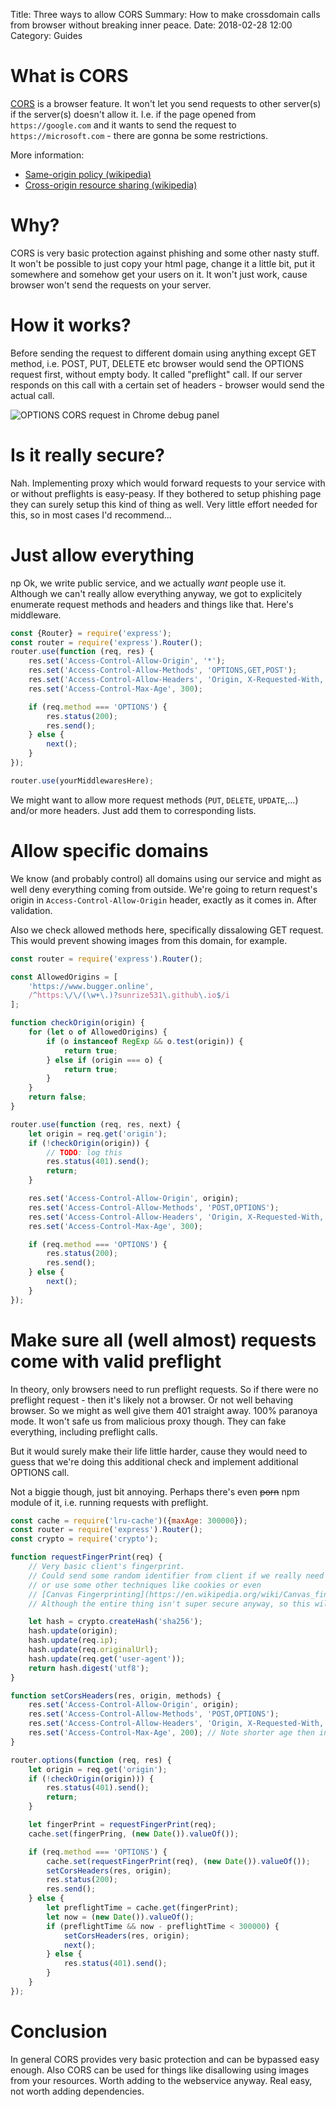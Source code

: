 Title: Three ways to allow CORS
Summary: How to make crossdomain calls from browser without breaking inner peace.
Date: 2018-02-28 12:00
Category: Guides

# What is CORS

[CORS](https://developer.mozilla.org/en-US/docs/Web/HTTP/CORS) is
a browser feature. It won't let you send requests to other server(s) if
the server(s) doesn't allow it. I.e. if the page opened
from `https://google.com` and it wants to send the request to
`https://microsoft.com` - there are gonna be some restrictions.

More information:

* [Same-origin policy (wikipedia)](https://en.wikipedia.org/wiki/Same-origin_policy)
* [Cross-origin resource sharing (wikipedia)](https://en.wikipedia.org/wiki/Cross-origin_resource_sharing)

# Why?

CORS is very basic protection against phishing and some other nasty stuff. 
It won't be possible to just copy your html page,
change it a little bit, put it somewhere and somehow get your users on it. It won't just work,
cause browser won't send the requests on your server.

# How it works?

Before sending the request to different domain using anything except GET method,
i.e. POST, PUT, DELETE etc browser would send the OPTIONS request first, without empty body.
It called "preflight" call. If our server responds on this call with a certain set of headers -
browser would send the actual call.

![OPTIONS CORS request in Chrome debug panel]({filename}/images/what-is-cors-001.png)

# Is it really secure?

Nah. Implementing proxy which would forward requests to your service with or without preflights
is easy-peasy. If they bothered to setup phishing page they can surely setup this kind of thing as well.
Very little effort needed for this, so in most cases I'd recommend...

# Just allow everything
np
Ok, we write public service, and we actually *want* people use it.
Although we can't really allow everything anyway, we got to explicitely enumerate request methods and
headers and things like that. Here's middleware.

```javascript
const {Router} = require('express');
const router = require('express').Router();
router.use(function (req, res) {
    res.set('Access-Control-Allow-Origin', '*');
    res.set('Access-Control-Allow-Methods', 'OPTIONS,GET,POST');
    res.set('Access-Control-Allow-Headers', 'Origin, X-Requested-With, Content-Type, Accept');
    res.set('Access-Control-Max-Age', 300);

    if (req.method === 'OPTIONS') {
        res.status(200);
        res.send();
    } else {
        next();
    }
});

router.use(yourMiddlewaresHere);
```

We might want to allow more request methods (`PUT`, `DELETE`, `UPDATE`,...) and/or more headers.
Just add them to corresponding lists.

# Allow specific domains

We know (and probably control) all domains using our service and might as well deny everything coming from outside.
We're going to return request's origin in `Access-Control-Allow-Origin` header, exactly as it comes in. After validation.

Also we check allowed methods here, specifically dissalowing GET request. This would prevent showing images from this
domain, for example.

```javascript
const router = require('express').Router();

const AllowedOrigins = [
    'https://www.bugger.online',
    /^https:\/\/(\w+\.)?sunrize531\.github\.io$/i
];

function checkOrigin(origin) {
    for (let o of AllowedOrigins) {
        if (o instanceof RegExp && o.test(origin)) {
            return true;
        } else if (origin === o) {
            return true;
        }
    }
    return false;
}

router.use(function (req, res, next) {
    let origin = req.get('origin');
    if (!checkOrigin(origin)) {
        // TODO: log this
        res.status(401).send();
        return;
    }

    res.set('Access-Control-Allow-Origin', origin);
    res.set('Access-Control-Allow-Methods', 'POST,OPTIONS');
    res.set('Access-Control-Allow-Headers', 'Origin, X-Requested-With, Content-Type, Accept');
    res.set('Access-Control-Max-Age', 300);

    if (req.method === 'OPTIONS') {
        res.status(200);
        res.send();
    } else {
        next();
    }
});

```

# Make sure all (well almost) requests come with valid preflight

In theory, only browsers need to run preflight requests.
So if there were no preflight request - then it's likely not a browser.
Or not well behaving browser. So we might as well give them 401 straight away.
100% paranoya mode. It won't safe us from malicious proxy though. 
They can fake everything, including preflight calls.

But it would surely make their life little harder, cause they would need to guess
that we're doing this additional check and implement additional OPTIONS call.

Not a biggie though, just bit annoying. Perhaps there's even ~~porn~~ npm module of it,
i.e. running requests with preflight.

```javascript
const cache = require('lru-cache')({maxAge: 300000});
const router = require('express').Router();
const crypto = require('crypto');

function requestFingerPrint(req) {
    // Very basic client's fingerprint.
    // Could send some random identifier from client if we really need to,
    // or use some other techniques like cookies or even
    // [Canvas Fingerprinting](https://en.wikipedia.org/wiki/Canvas_fingerprinting).
    // Although the entire thing isn't super secure anyway, so this will do.

    let hash = crypto.createHash('sha256');
    hash.update(origin);
    hash.update(req.ip);
    hash.update(req.originalUrl);
    hash.update(req.get('user-agent'));
    return hash.digest('utf8');
}

function setCorsHeaders(res, origin, methods) {
    res.set('Access-Control-Allow-Origin', origin);
    res.set('Access-Control-Allow-Methods', 'POST,OPTIONS');
    res.set('Access-Control-Allow-Headers', 'Origin, X-Requested-With, Content-Type, Accept');
    res.set('Access-Control-Max-Age', 200); // Note shorter age then in lru-cache entries.
}

router.options(function (req, res) {
    let origin = req.get('origin');
    if (!checkOrigin(origin))) {
        res.status(401).send();
        return;
    }

    let fingerPrint = requestFingerPrint(req);
    cache.set(fingerPring, (new Date()).valueOf());

    if (req.method === 'OPTIONS') {
        cache.set(requestFingerPrint(req), (new Date()).valueOf());
        setCorsHeaders(res, origin);
        res.status(200);
        res.send();
    } else {
        let preflightTime = cache.get(fingerPrint);
        let now = (new Date()).valueOf();
        if (preflightTime && now - preflightTime < 300000) {
            setCorsHeaders(res, origin);
            next();
        } else {
            res.status(401).send();
        }
    }
});

```

# Conclusion

In general CORS provides very basic protection and can be bypassed easy enough.
Also CORS can be used for things like disallowing using images from your resources.
Worth adding to the webservice anyway. Real easy, not worth adding dependencies.